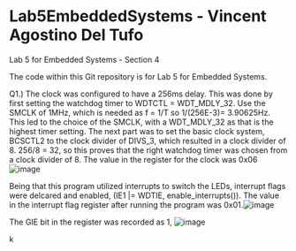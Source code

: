 # Lab5EmbeddedSystems - Vincent Agostino Del Tufo
Lab 5 for Embedded Systems - Section 4

The code within this Git repository is for Lab 5 for Embedded Systems.

Q1.) 
The clock was configured to have a 256ms delay. This was done by first setting the watchdog timer to WDTCTL = WDT_MDLY_32. Use the SMCLK of 1MHz, which is needed as f = 1/T so 1/(256E-3)= 3.90625Hz. This led to the choice of the SMCLK, with a WDT_MDLY_32 as that is the highest timer setting. The next part was to set the basic clock system, BCSCTL2 to the clock divider of DIVS_3, which resulted in a clock divider of 8. 256/8 = 32, so this proves that the right watchdog timer was chosen from a clock divider of 8. The value in the register for the clock was 0x06![image](https://user-images.githubusercontent.com/60796502/141367344-6ba1358e-c868-4807-9bc7-1a7f04b85387.png)


Being that this program utilized interrupts to switch the LEDs, interrupt flags were delcared and enabled, (IE1 |= WDTIE, enable_interrupts()). The value in the interrupt flag register after running the program was 0x01.![image](https://user-images.githubusercontent.com/60796502/141367888-ebd45a86-5219-4d2a-8451-369423f9c891.png)


The GIE bit in the register was recorded as 1, ![image](https://user-images.githubusercontent.com/60796502/141368327-5f2dadad-f4e3-4040-af9a-7e87c6ff0e91.png)


k
